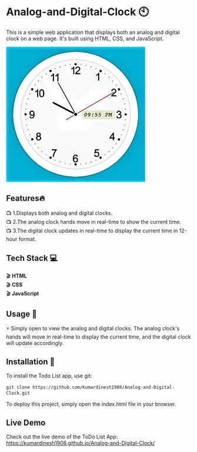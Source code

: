 # Analog-and-Digital-Clock :clock10:
This is a simple web application that displays both an analog and digital clock on a web page. It's built using HTML, CSS, and JavaScript.

<img src="/Clock homaePage.png">


## Features:fire:

:tv: 1.Displays both analog and digital clocks.<br>
:tv: 2.The analog clock hands move in real-time to show the current time.<br>
:tv: 3.The digital clock updates in real-time to display the current time in 12-hour format.<br>
  
## Tech Stack :computer:
:clapper: **HTML** <br>
:clapper: **CSS** <br>
:clapper: **JavaScript** <br>

## Usage :pencil:
:zap: Simply open to view the analog and digital clocks. The analog clock's hands will move in real-time to display the current time, and the digital clock will update accordingly.<br>

## Installation :notebook:
To install the Todo List app, use git:
```
git clone https://github.com/Kumardinesh1908/Analog-and-Digital-Clock.git
```
To deploy this project, simply open the index.html file in your browser.

## Live Demo
Check out the live demo of the ToDo List App: https://kumardinesh1908.github.io/Analog-and-Digital-Clock/
